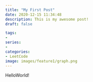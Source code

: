 ```yaml
---
title: "My First Post"
date: 2020-12-15 11:34:48
description: This is my awesome post!
draft: false

tags:
-
series:
-
categories:
- LeetCode
image: images/feature1/graph.png
---
```




HelloWorld!

